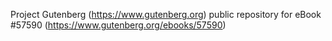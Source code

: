 Project Gutenberg (https://www.gutenberg.org) public repository for
eBook #57590 (https://www.gutenberg.org/ebooks/57590)
